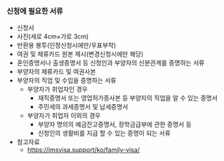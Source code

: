 ### 신청에 필요한 서류

- 신청서
- 사진(세로 4cm×가로 3cm)
- 반환용 봉투(인정신청시에만/우표부착)
- 여권 및 체류카드 원본 제시(변경신청시에만 해당)
- 혼인증명서나 출생증명서 등 신청인과 부양자의 신분관계를 증명하는 서류
- 부양자의 체류카드 및 여권사본
- 부양자의 직업 및 수입을 증명하는 서류
  - 부양자가 취업자인 경우
    - 재직증명서 또는 영업허가증사본 등 부양자의 직업을 알 수 있는 증명서
    - 주민세의 과세증명서 및 납세증명서
  - 부양자가 취업자 이외의 경우
    - 부양자 명의의 예금잔고증명서, 장학금급부에 관한 증명서 등
    - 신청인의 생활비를 지급 할 수 있는 증명이 되는 서류
- 참고자료
  - https://imsvisa.support/ko/family-visa/
 

